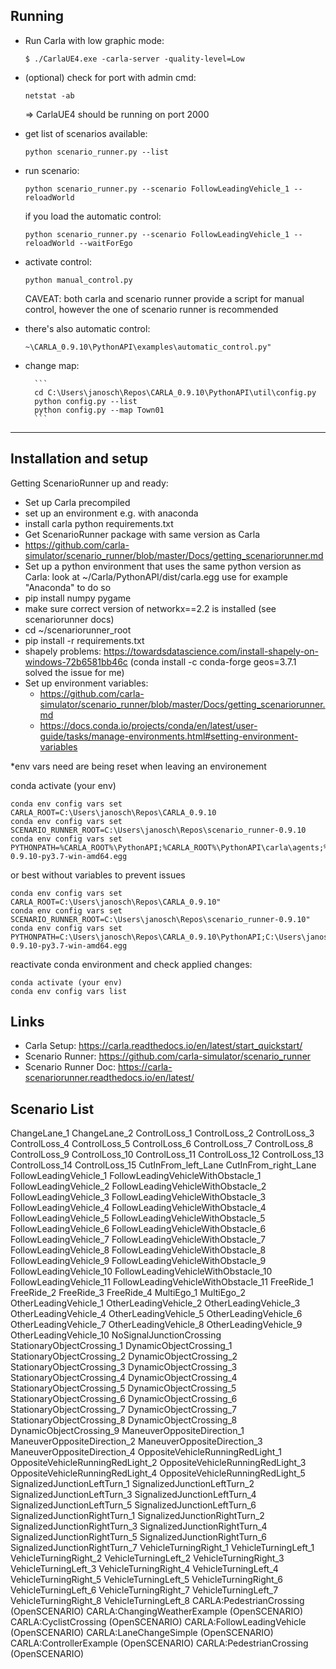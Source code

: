 ## Running
- Run Carla with low graphic mode: 

	```$ ./CarlaUE4.exe -carla-server -quality-level=Low```
- (optional) check for port with admin cmd:

	```netstat -ab```

	=> CarlaUE4 should be running on port 2000
- get list of scenarios available:

	```python scenario_runner.py --list```

- run scenario:

	```python scenario_runner.py --scenario FollowLeadingVehicle_1 --reloadWorld```
	
	if you load the automatic control:
	
	```python scenario_runner.py --scenario FollowLeadingVehicle_1 --reloadWorld --waitForEgo```

- activate control:

	```python manual_control.py```
	
	CAVEAT: both carla and scenario runner provide a script for manual control, however the one of scenario runner is recommended
	
- there's also automatic control:

	```~\CARLA_0.9.10\PythonAPI\examples\automatic_control.py"```
	
- change map: 

		```
		cd C:\Users\janosch\Repos\CARLA_0.9.10\PythonAPI\util\config.py
		python config.py --list
		python config.py --map Town01
		```


------
## Installation and setup
Getting ScenarioRunner up and ready:

- Set up Carla precompiled
- set up an environment e.g. with anaconda
- install carla python requirements.txt
- Get ScenarioRunner package with same version as Carla 
- https://github.com/carla-simulator/scenario_runner/blob/master/Docs/getting_scenariorunner.md
- Set up a python environment that uses the same python version as Carla:
	look at ~/Carla/PythonAPI/dist/carla<Version>.egg
	use for example "Anaconda" to do so
- pip install numpy pygame
- make sure correct version of networkx==2.2 is installed (see scenariorunner docs)
- cd ~/scenariorunner_root
- pip install -r requirements.txt
- shapely problems: https://towardsdatascience.com/install-shapely-on-windows-72b6581bb46c (conda install -c conda-forge geos=3.7.1 solved the issue for me)
- Set up environment variables:
	- https://github.com/carla-simulator/scenario_runner/blob/master/Docs/getting_scenariorunner.md
	- https://docs.conda.io/projects/conda/en/latest/user-guide/tasks/manage-environments.html#setting-environment-variables

*env vars need are being reset when leaving an environement

conda activate (your env)

```
conda env config vars set CARLA_ROOT=C:\Users\janosch\Repos\CARLA_0.9.10
conda env config vars set SCENARIO_RUNNER_ROOT=C:\Users\janosch\Repos\scenario_runner-0.9.10
conda env config vars set PYTHONPATH=%CARLA_ROOT%\PythonAPI;%CARLA_ROOT%\PythonAPI\carla\agents;%CARLA_ROOT%\PythonAPI\carla\dist\carla-0.9.10-py3.7-win-amd64.egg
```
or best without variables to prevent issues
```
conda env config vars set CARLA_ROOT=C:\Users\janosch\Repos\CARLA_0.9.10"
conda env config vars set SCENARIO_RUNNER_ROOT=C:\Users\janosch\Repos\scenario_runner-0.9.10"
conda env config vars set PYTHONPATH=C:\Users\janosch\Repos\CARLA_0.9.10\PythonAPI;C:\Users\janosch\Repos\CARLA_0.9.10\PythonAPI\carla;C:\Users\janosch\Repos\CARLA_0.9.10\PythonAPI\carla\agents;C:\Users\janosch\Repos\CARLA_0.9.10\PythonAPI\carla\dist\carla-0.9.10-py3.7-win-amd64.egg
```

reactivate conda environment and check applied changes:
```
conda activate (your env)
conda env config vars list
```

## Links
- Carla Setup: https://carla.readthedocs.io/en/latest/start_quickstart/
- Scenario Runner: https://github.com/carla-simulator/scenario_runner
- Scenario Runner Doc: https://carla-scenariorunner.readthedocs.io/en/latest/

## Scenario List
ChangeLane_1
ChangeLane_2
ControlLoss_1
ControlLoss_2
ControlLoss_3
ControlLoss_4
ControlLoss_5
ControlLoss_6
ControlLoss_7
ControlLoss_8
ControlLoss_9
ControlLoss_10
ControlLoss_11
ControlLoss_12
ControlLoss_13
ControlLoss_14
ControlLoss_15
CutInFrom_left_Lane
CutInFrom_right_Lane
FollowLeadingVehicle_1
FollowLeadingVehicleWithObstacle_1
FollowLeadingVehicle_2
FollowLeadingVehicleWithObstacle_2
FollowLeadingVehicle_3
FollowLeadingVehicleWithObstacle_3
FollowLeadingVehicle_4
FollowLeadingVehicleWithObstacle_4
FollowLeadingVehicle_5
FollowLeadingVehicleWithObstacle_5
FollowLeadingVehicle_6
FollowLeadingVehicleWithObstacle_6
FollowLeadingVehicle_7
FollowLeadingVehicleWithObstacle_7
FollowLeadingVehicle_8
FollowLeadingVehicleWithObstacle_8
FollowLeadingVehicle_9
FollowLeadingVehicleWithObstacle_9
FollowLeadingVehicle_10
FollowLeadingVehicleWithObstacle_10
FollowLeadingVehicle_11
FollowLeadingVehicleWithObstacle_11
FreeRide_1
FreeRide_2
FreeRide_3
FreeRide_4
MultiEgo_1
MultiEgo_2
OtherLeadingVehicle_1
OtherLeadingVehicle_2
OtherLeadingVehicle_3
OtherLeadingVehicle_4
OtherLeadingVehicle_5
OtherLeadingVehicle_6
OtherLeadingVehicle_7
OtherLeadingVehicle_8
OtherLeadingVehicle_9
OtherLeadingVehicle_10
NoSignalJunctionCrossing
StationaryObjectCrossing_1
DynamicObjectCrossing_1
StationaryObjectCrossing_2
DynamicObjectCrossing_2
StationaryObjectCrossing_3
DynamicObjectCrossing_3
StationaryObjectCrossing_4
DynamicObjectCrossing_4
StationaryObjectCrossing_5
DynamicObjectCrossing_5
StationaryObjectCrossing_6
DynamicObjectCrossing_6
StationaryObjectCrossing_7
DynamicObjectCrossing_7
StationaryObjectCrossing_8
DynamicObjectCrossing_8
DynamicObjectCrossing_9
ManeuverOppositeDirection_1
ManeuverOppositeDirection_2
ManeuverOppositeDirection_3
ManeuverOppositeDirection_4
OppositeVehicleRunningRedLight_1
OppositeVehicleRunningRedLight_2
OppositeVehicleRunningRedLight_3
OppositeVehicleRunningRedLight_4
OppositeVehicleRunningRedLight_5
SignalizedJunctionLeftTurn_1
SignalizedJunctionLeftTurn_2
SignalizedJunctionLeftTurn_3
SignalizedJunctionLeftTurn_4
SignalizedJunctionLeftTurn_5
SignalizedJunctionLeftTurn_6
SignalizedJunctionRightTurn_1
SignalizedJunctionRightTurn_2
SignalizedJunctionRightTurn_3
SignalizedJunctionRightTurn_4
SignalizedJunctionRightTurn_5
SignalizedJunctionRightTurn_6
SignalizedJunctionRightTurn_7
VehicleTurningRight_1
VehicleTurningLeft_1
VehicleTurningRight_2
VehicleTurningLeft_2
VehicleTurningRight_3
VehicleTurningLeft_3
VehicleTurningRight_4
VehicleTurningLeft_4
VehicleTurningRight_5
VehicleTurningLeft_5
VehicleTurningRight_6
VehicleTurningLeft_6
VehicleTurningRight_7
VehicleTurningLeft_7
VehicleTurningRight_8
VehicleTurningLeft_8
CARLA:PedestrianCrossing (OpenSCENARIO)
CARLA:ChangingWeatherExample (OpenSCENARIO)
CARLA:CyclistCrossing (OpenSCENARIO)
CARLA:FollowLeadingVehicle (OpenSCENARIO)
CARLA:LaneChangeSimple (OpenSCENARIO)
CARLA:ControllerExample (OpenSCENARIO)
CARLA:PedestrianCrossing (OpenSCENARIO)
